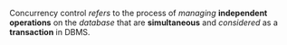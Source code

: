 Concurrency control *refers* to the process of *managing* **independent operations** on the *database* that are **simultaneous** and *considered* as a **transaction** in DBMS.

